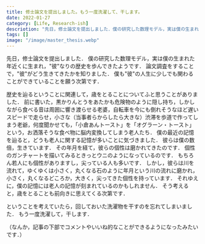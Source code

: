 ```yaml
---
title: 修士論文を提出しました。もう一度洗濯して、干します。
date: 2022-01-27
category: [Life, Research-ish]
descriotion: "先日，修士論文を提出しました．僕の研究した数理モデル，実は僕の生まれた年近くに生まれ，\"彼\"なりの歴史を歩んできたようです．"
tags: []
image: "/image/master_thesis.webp"
---
```


先日，修士論文を提出しました．
僕の研究した数理モデル，実は僕の生まれた年近くに生まれ，"彼"なりの歴史を歩んできたようです．
論文調査をすることで，"彼"がどう生きてきたかを知りました．
僕も"彼"の人生に少しでも関わることができていることを願う次第です．

歴史を辿るということに関連して，歳をとることについてふと思うことがありました．
前に書いた，黒かりんとうをあたかも危険物のように隠し持ち，しかしながら食べる音は周囲に響き渡らせる老婆，自転車を今にも倒れそうなほど遅いスピードで走らせ，小さな（当事者らからしたら大きな）渋滞を歩道で作ってしまう老爺，何度聞かせても，「小倉あんトースト」を「オグラーン・トースト」という，お洒落そうな食べ物に脳内変換してしまう老人たち．
僕の最近の記憶を辿ると，どうも老人に関する記憶が多いことに気づきました．
彼らは僕の数倍，生きています．
その年月を経て，彼らの個性は磨かれてきたのです．
個性のガンチャートを描いてみるときっとウニのようになっているのです．
もちろん若人にも個性がありますし，尖っている人も多いです．
しかし，彼らは川を流れて，ゆくゆくは小さく，丸くなる石のように年月という川の流れに磨かれ，小さく，丸くなるどころか，大きく，尖ってきた個性を持っています．
それゆえに，僕の記憶には老人の記憶が刻まれているのかもしれません．
そう考えると，歳をとることも前向きに思えてくる次第です．

ということを考えていたら，回しておいた洗濯物を干すのを忘れてしまいました．
もう一度洗濯して，干します．

（なんか，記事の下部でコメントやいいね的なことができるようになったみたいです．）